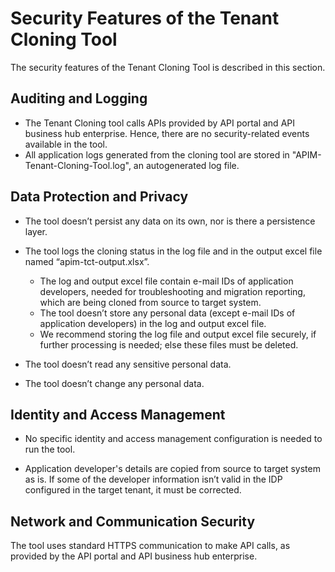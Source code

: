 <!-- copy41702e82462e4d3fb4a30dd1547c53d5 -->

# Security Features of the Tenant Cloning Tool

The security features of the Tenant Cloning Tool is described in this section.



<a name="copy41702e82462e4d3fb4a30dd1547c53d5__section_s2k_4lq_4mb"/>

## Auditing and Logging

-   The Tenant Cloning tool calls APIs provided by API portal and API business hub enterprise. Hence, there are no security-related events available in the tool.
-   All application logs generated from the cloning tool are stored in "APIM-Tenant-Cloning-Tool.log", an autogenerated log file.



<a name="copy41702e82462e4d3fb4a30dd1547c53d5__section_wr5_vlq_4mb"/>

## Data Protection and Privacy

-   The tool doesn’t persist any data on its own, nor is there a persistence layer.
-   The tool logs the cloning status in the log file and in the output excel file named “apim-tct-output.xlsx”.
    -   The log and output excel file contain e-mail IDs of application developers, needed for troubleshooting and migration reporting, which are being cloned from source to target system.
    -   The tool doesn’t store any personal data \(except e-mail IDs of application developers\) in the log and output excel file.
    -   We recommend storing the log file and output excel file securely, if further processing is needed; else these files must be deleted.

-   The tool doesn’t read any sensitive personal data.
-   The tool doesn’t change any personal data.



<a name="copy41702e82462e4d3fb4a30dd1547c53d5__section_fvt_mmq_4mb"/>

## Identity and Access Management

-   No specific identity and access management configuration is needed to run the tool.

-   Application developer's details are copied from source to target system as is. If some of the developer information isn’t valid in the IDP configured in the target tenant, it must be corrected.




<a name="copy41702e82462e4d3fb4a30dd1547c53d5__section_k1x_smq_4mb"/>

## Network and Communication Security

The tool uses standard HTTPS communication to make API calls, as provided by the API portal and API business hub enterprise.


